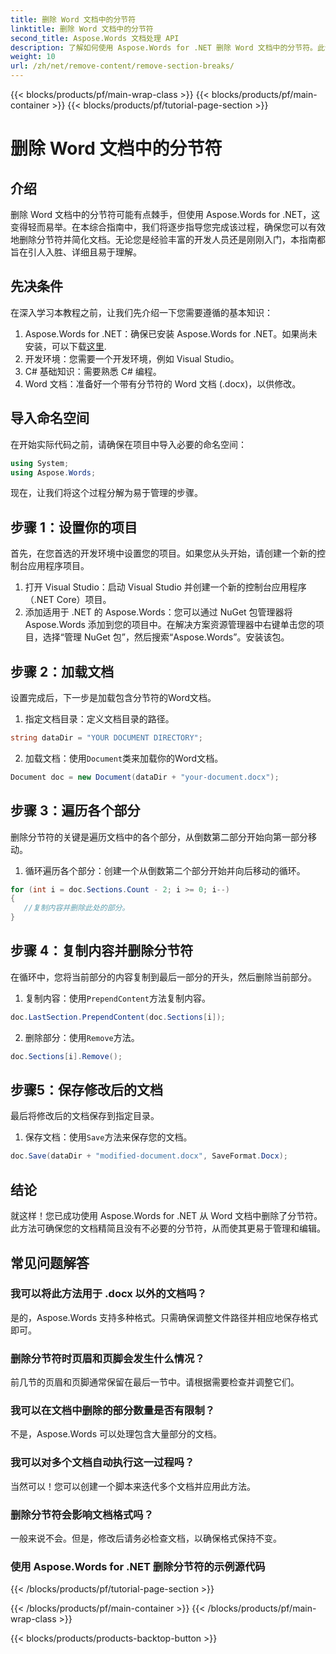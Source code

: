 ```yaml
---
title: 删除 Word 文档中的分节符
linktitle: 删除 Word 文档中的分节符
second_title: Aspose.Words 文档处理 API
description: 了解如何使用 Aspose.Words for .NET 删除 Word 文档中的分节符。此详细的分步指南可确保顺利进行文档管理和编辑。
weight: 10
url: /zh/net/remove-content/remove-section-breaks/
---
```


{{< blocks/products/pf/main-wrap-class >}}
{{< blocks/products/pf/main-container >}}
{{< blocks/products/pf/tutorial-page-section >}}

# 删除 Word 文档中的分节符

## 介绍

删除 Word 文档中的分节符可能有点棘手，但使用 Aspose.Words for .NET，这变得轻而易举。在本综合指南中，我们将逐步指导您完成该过程，确保您可以有效地删除分节符并简化文档。无论您是经验丰富的开发人员还是刚刚入门，本指南都旨在引人入胜、详细且易于理解。

## 先决条件

在深入学习本教程之前，让我们先介绍一下您需要遵循的基本知识：

1.  Aspose.Words for .NET：确保已安装 Aspose.Words for .NET。如果尚未安装，可以下载[这里](https://releases.aspose.com/words/net/).
2. 开发环境：您需要一个开发环境，例如 Visual Studio。
3. C# 基础知识：需要熟悉 C# 编程。
4. Word 文档：准备好一个带有分节符的 Word 文档 (.docx)，以供修改。

## 导入命名空间

在开始实际代码之前，请确保在项目中导入必要的命名空间：

```csharp
using System;
using Aspose.Words;
```

现在，让我们将这个过程分解为易于管理的步骤。

## 步骤 1：设置你的项目

首先，在您首选的开发环境中设置您的项目。如果您从头开始，请创建一个新的控制台应用程序项目。

1. 打开 Visual Studio：启动 Visual Studio 并创建一个新的控制台应用程序（.NET Core）项目。
2. 添加适用于 .NET 的 Aspose.Words：您可以通过 NuGet 包管理器将 Aspose.Words 添加到您的项目中。在解决方案资源管理器中右键单击您的项目，选择“管理 NuGet 包”，然后搜索“Aspose.Words”。安装该包。

## 步骤 2：加载文档

设置完成后，下一步是加载包含分节符的Word文档。

1. 指定文档目录：定义文档目录的路径。
```csharp
string dataDir = "YOUR DOCUMENT DIRECTORY";
```
2. 加载文档：使用`Document`类来加载你的Word文档。
```csharp
Document doc = new Document(dataDir + "your-document.docx");
```

## 步骤 3：遍历各个部分

删除分节符的关键是遍历文档中的各个部分，从倒数第二部分开始向第一部分移动。

1. 循环遍历各个部分：创建一个从倒数第二个部分开始并向后移动的循环。
```csharp
for (int i = doc.Sections.Count - 2; i >= 0; i--)
{
   //复制内容并删除此处的部分。
}
```

## 步骤 4：复制内容并删除分节符

在循环中，您将当前部分的内容复制到最后一部分的开头，然后删除当前部分。

1. 复制内容：使用`PrependContent`方法复制内容。
```csharp
doc.LastSection.PrependContent(doc.Sections[i]);
```
2. 删除部分：使用`Remove`方法。
```csharp
doc.Sections[i].Remove();
```

## 步骤5：保存修改后的文档

最后将修改后的文档保存到指定目录。

1. 保存文档：使用`Save`方法来保存您的文档。
```csharp
doc.Save(dataDir + "modified-document.docx", SaveFormat.Docx);
```

## 结论

就这样！您已成功使用 Aspose.Words for .NET 从 Word 文档中删除了分节符。此方法可确保您的文档精简且没有不必要的分节符，从而使其更易于管理和编辑。

## 常见问题解答

### 我可以将此方法用于 .docx 以外的文档吗？
是的，Aspose.Words 支持多种格式。只需确保调整文件路径并相应地保存格式即可。

### 删除分节符时页眉和页脚会发生什么情况？
前几节的页眉和页脚通常保留在最后一节中。请根据需要检查并调整它们。

### 我可以在文档中删除的部分数量是否有限制？
不是，Aspose.Words 可以处理包含大量部分的文档。

### 我可以对多个文档自动执行这一过程吗？
当然可以！您可以创建一个脚本来迭代多个文档并应用此方法。

### 删除分节符会影响文档格式吗？
一般来说不会。但是，修改后请务必检查文档，以确保格式保持不变。

### 使用 Aspose.Words for .NET 删除分节符的示例源代码
 
{{< /blocks/products/pf/tutorial-page-section >}}

{{< /blocks/products/pf/main-container >}}
{{< /blocks/products/pf/main-wrap-class >}}

{{< blocks/products/products-backtop-button >}}
